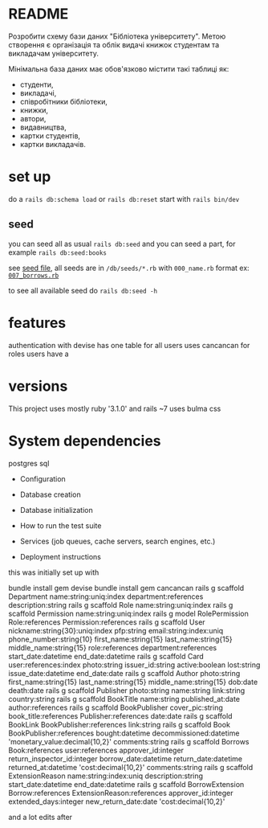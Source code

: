 # README

Розробити схему бази даних "Бібліотека університету".
Метою створення є організація та облік видачі книжок студентам та викладачам університету.

Мінімальна база даних має обов'язково містити такі таблиці як:
- студенти,
- викладачі,
- співробітники бібліотеки,
- книжки,
- автори,
- видавництва,
- картки студентів,
- картки викладачів.
# set up
do a `rails db:schema load`
or `rails db:reset`
start with `rails bin/dev`

## seed
you can seed all as usual
`rails db:seed`
and you can seed a part, for example `rails db:seed:books`

see [seed file](./db/seeds.rb), all seeds are in `/db/seeds/*.rb`
with `000_name.rb` format
ex: [`007_borrows.rb`](./db/seeds/007_borrows.rb)

to see all available seed do `rails db:seed -h`

# features
authentication with devise
has one table for all users
uses cancancan for roles
users have a 

# versions
This project uses mostly ruby '3.1.0' and rails ~7
uses bulma css


# System dependencies
postgres sql

* Configuration

* Database creation

* Database initialization

* How to run the test suite

* Services (job queues, cache servers, search engines, etc.)

* Deployment instructions




this was initially set up with 

bundle install gem devise
bundle install gem cancancan
rails g scaffold Department name:string:uniq:index department:references description:string
rails g scaffold Role name:string:uniq:index 
rails g scaffold Permission name:string:uniq:index 
rails g model RolePermission Role:references Permission:references
rails g scaffold User nickname:string{30}:uniq:index pfp:string email:string:index:uniq phone_number:string{10} first_name:string{15} last_name:string{15} middle_name:string{15} role:references department:references start_date:datetime end_date:datetime
rails g scaffold Card user:references:index photo:string issuer_id:string active:boolean lost:string issue_date:datetime end_date:date
rails g scaffold Author photo:string first_name:string{15} last_name:string{15} middle_name:string{15} dob:date death:date
rails g scaffold Publisher photo:string name:string link:string country:string
rails g scaffold BookTitle name:string published_at:date author:references
rails g scaffold BookPublisher cover_pic:string book_title:references Publisher:references date:date
rails g scaffold BookLink BookPublisher:references link:string
rails g scaffold Book BookPublisher:references bought:datetime decommissioned:datetime 'monetary_value:decimal{10,2}' comments:string
rails g scaffold Borrows Book:references user:references approver_id:integer return_inspector_id:integer borrow_date:datetime return_date:datetime returned_at:datetime 'cost:decimal{10,2}' comments:string
rails g scaffold ExtensionReason name:string:index:uniq description:string start_date:datetime end_date:datetime
rails g scaffold BorrowExtension Borrow:references ExtensionReason:references approver_id:integer extended_days:integer new_return_date:date 'cost:decimal{10,2}'

and a lot edits after